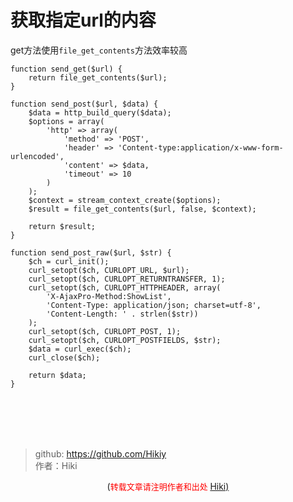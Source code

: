 # 获取指定url的内容
get方法使用`file_get_contents`方法效率较高
```
function send_get($url) {
    return file_get_contents($url);
}
 
function send_post($url, $data) {
    $data = http_build_query($data);
    $options = array(
        'http' => array(
            'method' => 'POST',
            'header' => 'Content-type:application/x-www-form-urlencoded',
            'content' => $data,
            'timeout' => 10
        )
    );
    $context = stream_context_create($options);
    $result = file_get_contents($url, false, $context);
 
    return $result;
}
 
function send_post_raw($url, $str) {
    $ch = curl_init();
    curl_setopt($ch, CURLOPT_URL, $url);
    curl_setopt($ch, CURLOPT_RETURNTRANSFER, 1);
    curl_setopt($ch, CURLOPT_HTTPHEADER, array(
        'X-AjaxPro-Method:ShowList',
        'Content-Type: application/json; charset=utf-8',
        'Content-Length: ' . strlen($str))
    );
    curl_setopt($ch, CURLOPT_POST, 1);
    curl_setopt($ch, CURLOPT_POSTFIELDS, $str);
    $data = curl_exec($ch);
    curl_close($ch);
 
    return $data;
}
```

<br /><br /><br /><br />

> github: https://github.com/Hikiy  
> 作者：Hiki

<center>(<font color=red size=2>转载文章请注明作者和出处 </font><a href="https://github.com/Hikiy">Hiki)</a></center>  